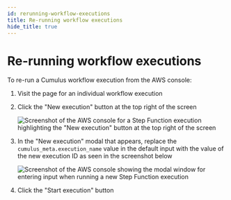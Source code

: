 ```yaml
---
id: rerunning-workflow-executions
title: Re-running workflow executions
hide_title: true
---
```


# Re-running workflow executions

To re-run a Cumulus workflow execution from the AWS console:

1. Visit the page for an individual workflow execution
2. Click the "New execution" button at the top right of the screen

    ![Screenshot of the AWS console for a Step Function execution highlighting the "New execution" button at the top right of the screen](../../assets/new_execution.png)

3. In the "New execution" modal that appears, replace the `cumulus_meta.execution_name` value in the default input with the value of the new execution ID as seen in the screenshot below

    ![Screenshot of the AWS console showing the modal window for entering input when running a new Step Function execution](../../assets/rerun_execution.png)

4. Click the "Start execution" button
